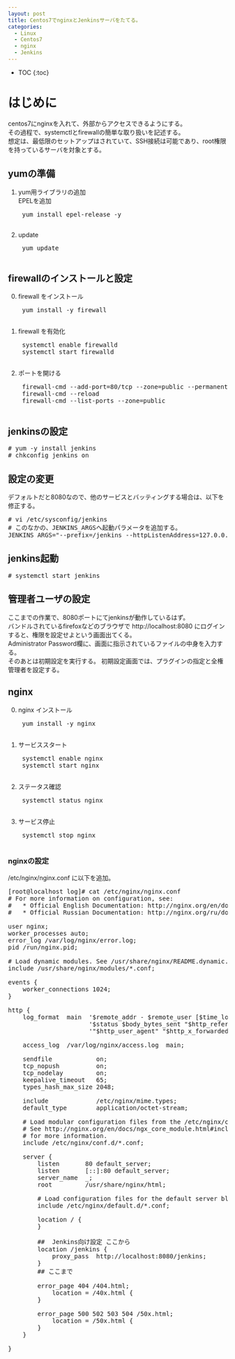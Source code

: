 ```yaml
---
layout: post
title: Centos7でnginxとJenkinsサーバをたてる。
categories:
  - Linux
  - Centos7
  - nginx
  - Jenkins
---
```


* TOC
{:toc}

# はじめに

centos7にnginxを入れて、外部からアクセスできるようにする。  
その過程で、systemctlとfirewallの簡単な取り扱いを記述する。  
想定は、最低限のセットアップはされていて、SSH接続は可能であり、root権限を持っているサーバを対象とする。

## yumの準備

1. yum用ライブラリの追加  
    EPELを追加
    <pre>
    yum install epel-release -y
    </pre>  
2. update  
    <pre>
    yum update
    </pre>

## firewallのインストールと設定

0. firewall をインストール
    <pre>
    yum install -y firewall
    </pre>
1. firewall を有効化  
    <pre>
    systemctl enable firewalld
    systemctl start firewalld
    </pre>
2. ポートを開ける  
    <pre>
    firewall-cmd --add-port=80/tcp --zone=public --permanent
    firewall-cmd --reload
    firewall-cmd --list-ports --zone=public
    </pre>

## jenkinsの設定


<pre>
# yum -y install jenkins
# chkconfig jenkins on
</pre>

##  設定の変更  

デフォルトだと8080なので、他のサービスとバッティングする場合は、以下を修正する。  

<pre>
# vi /etc/sysconfig/jenkins
# このなかの、JENKINS_ARGSへ起動パラメータを追加する。
JENKINS_ARGS="--prefix=/jenkins --httpListenAddress=127.0.0.1"
</pre>

##  jenkins起動  

<pre>
# systemctl start jenkins
</pre>

##  管理者ユーザの設定  

ここまでの作業で、8080ポートにてjenkinsが動作しているはず。  
バンドルされているfirefoxなどのブラウザで http://localhost:8080 にログインすると、権限を設定せよという画面出てくる。  
Administrator Password欄に、画面に指示されているファイルの中身を入力する。  
そのあとは初期設定を実行する。
初期設定画面では、プラグインの指定と全権管理者を設定する。


## nginx

0. nginx インストール

    <pre>
    yum install -y nginx
    </pre>

1. サービススタート  

    <pre>
    systemctl enable nginx
    systemctl start nginx
    </pre>

2. ステータス確認

    <pre>
    systemctl status nginx
    </pre>

3. サービス停止
    <pre>
    systemctl stop nginx
    </pre>

### nginxの設定


/etc/nginx/nginx.conf に以下を追加。

<pre>
[root@localhost log]# cat /etc/nginx/nginx.conf
# For more information on configuration, see:
#   * Official English Documentation: http://nginx.org/en/docs/
#   * Official Russian Documentation: http://nginx.org/ru/docs/

user nginx;
worker_processes auto;
error_log /var/log/nginx/error.log;
pid /run/nginx.pid;

# Load dynamic modules. See /usr/share/nginx/README.dynamic.
include /usr/share/nginx/modules/*.conf;

events {
    worker_connections 1024;
}

http {
    log_format  main  '$remote_addr - $remote_user [$time_local] "$request" '
                      '$status $body_bytes_sent "$http_referer" '
                      '"$http_user_agent" "$http_x_forwarded_for"';

    access_log  /var/log/nginx/access.log  main;

    sendfile            on;
    tcp_nopush          on;
    tcp_nodelay         on;
    keepalive_timeout   65;
    types_hash_max_size 2048;

    include             /etc/nginx/mime.types;
    default_type        application/octet-stream;

    # Load modular configuration files from the /etc/nginx/conf.d directory.
    # See http://nginx.org/en/docs/ngx_core_module.html#include
    # for more information.
    include /etc/nginx/conf.d/*.conf;

    server {
        listen       80 default_server;
        listen       [::]:80 default_server;
        server_name  _;
        root         /usr/share/nginx/html;

        # Load configuration files for the default server block.
        include /etc/nginx/default.d/*.conf;

        location / {
        }

        ##  Jenkins向け設定 ここから
        location /jenkins {
            proxy_pass  http://localhost:8080/jenkins;
        }
        ## ここまで

        error_page 404 /404.html;
            location = /40x.html {
        }

        error_page 500 502 503 504 /50x.html;
            location = /50x.html {
        }
    }

}

</pre>
